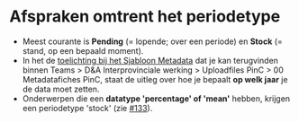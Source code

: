 # Afspraken omtrent het periodetype

- Meest courante is **Pending** (= lopende; over een periode) en **Stock** (= stand, op een bepaald moment).
- In het de [toelichting bij het Sjabloon Metadata](https://teams.microsoft.com/_?tenantId=abeeed50-ea7b-4008-b0e5-d27f624bf85e#/files/Uploadfiles%20PinC?threadId=19:51c8556c2f0c4552b8acc0b7c93024b7@thread.tacv2&ctx=channel&rootfolder=%252Fteams%252FDA-Interprovincialewerking%252FGedeelde%2520documenten%252FUploadfiles%2520PinC%252F00%2520Metadatafiches%2520PinC%252FSjabloon%2520metadata) dat je kan terugvinden binnen Teams > D&A Interprovinciale werking > Uploadfiles PinC > 00 Metadatafiches PinC, staat de uitleg over hoe je bepaalt **op welk jaar** je de data moet zetten.
- Onderwerpen die een **datatype &#39;percentage&#39; of &#39;mean&#39;** hebben, krijgen een periodetype &#39;stock&#39; (zie [#133](https://github.com/provinciesincijfers/PinC-taakopvolging/issues/133)).
